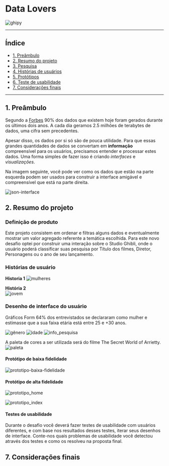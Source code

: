 # Data Lovers
![ghipy](https://media.giphy.com/media/3sjOADyw19Pa/giphy.gif)

 ---

## Índice

- [1. Preâmbulo](#1-preâmbulo)
- [2. Resumo do projeto](#2-resumo-do-projeto)
- [3. Pesquisa](#3-pesquisa)
- [4. Histórias de usuários](#4-historias-de-usuarios)
- [5. Protótipos](#5-prototipos)
- [6. Teste de usabilidade](#6-teste-de-usabilidade)
- [7. Considerações finais](#7-considerações-finais)


---

## 1. Preâmbulo

Segundo a
[Forbes](https://www.forbes.com/sites/bernardmarr/2018/05/21/how-much-data-do-we-create-every-day-the-mind-blowing-stats-everyone-should-read)
90% dos dados que existem hoje foram gerados durante os últimos dois anos. A
cada dia geramos 2.5 milhões de terabytes de dados, uma cifra sem precedentes.

Apesar disso, os dados por si só são de pouca utilidade. Para que essas grandes
quantidades de dados se convertam em **informação** compreensível para os
usuários, precisamos entender e processar estes dados. Uma forma simples de
fazer isso é criando _interfaces_ e _visualizações_.

Na imagem seguinte, você pode ver como os dados que estão na parte esquerda
podem ser usados para construir a interface amigável e compreensível que está na
parte direita.

![json-interface](https://lh4.googleusercontent.com/Tn-RPXS26pVvOTdUzRT1KVaJ-_QbFs9SpcGLxSPE43fgbHaXtFgMUInuDt7kV41DkT1j8Tt29V0LxQW7SMtC6digOIhfTXSBKdwI08wUwhD3RAqlwy0hjfmhZ2BFe91mtmCSEqysfgk)

## 2. Resumo do projeto

### Definição de produto

Este projeto consistem em ordenar e filtras alguns dados e eventualmente mostrar um valor agregado referente a temática escolhida.
Para este novo desafio optei por construir uma interação sobre o Studio Ghibli, onde o usuário poderá classificar suas pesquisa por Título dos filmes, Diretor, Personagens ou o ano de seu lançamento.


### Histórias de usuário

**Historia 1**
![mulheres](./img-readme/mulher.png)

**História 2**
<br>
![jovem](./img-readme/jovem.png)

### Desenho de interface do usuário

Gráficos Form
64% dos entrevistados se declararam como mulher e estimasse que a sua faixa etária está entre 25 e +30 anos.

![gênero](./img-readme/genero.png)
![idade](./img-readme/idade.png)
![info_pesquisa](./img-readme/info_site.png)

A paleta de cores a ser utilizada será do filme The Secret World of Arrietty.
![paleta](./img-readme/paleta.jpg)

#### Protótipo de baixa fidelidade

![prototipo-baixa-fidelidade](./img-readme/home_baixa_fidelidade.jpg)

#### Protótipo de alta fidelidade

![prototipo_home](./img-readme/home_prototipo.png)

![prototipo_index](./img-readme/index_prototipo.png)


#### Testes de usabilidade

Durante o desafio você deverá fazer testes de usabilidade com usuários
diferentes, e com base nos resultados desses testes, iterar seus desenhos de
interface. Conte-nos quais problemas de usabilidade você detectou através dos
testes e como os resolveu na proposta final.

## 7. Considerações finais

